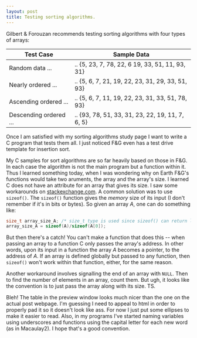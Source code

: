 ```yaml
---
layout: post
title: Testing sorting algorithms.  
---
```

Gilbert & Forouzan recommends testing sorting algorithms with four types of arrays:

__Test Case__ | __Sample Data__
----------|------------
Random data ... | .. {5, 23, 7, 78, 22, 6 19, 33, 51, 11, 93, 31}
Nearly ordered ... | .. {5, 6, 7, 21, 19, 22, 23, 31, 29, 33, 51, 93}
Ascending ordered ... | .. {5, 6, 7, 11, 19, 22, 23, 31, 33, 51, 78, 93}
Descending ordered ... | .. {93, 78, 51, 33, 31, 23, 22, 19, 11, 7, 6, 5}

Once I am satisfied with my sorting algorithms study page I want to write a C program that tests them all.  I just noticed F&G even has a test drive template for insertion sort.  

My C samples for sort algorithms are so far heavily based on those in F&G.  In each case the algorithm is not the main program but a function within it.  Thus I learned something today, when I was wondering why on Earth F&G's functions would take two aruments, the array and the array's size.  I learned C does not have an attribute for an array that gives its size.  I saw some workarounds on [stackexchange.com](https://stackoverflow.com/questions/4081100/c-finding-the-number-of-elements-in-an-array).  A common solution was to use <code>sizeof()</code>.  The <code>sizeof()</code> function gives the _memory_ size of its input (I don't remember if it's in bits or bytes).  So given an array _A_, one can do something like:
```c
size_t array_size_A; /* size_t type is used since sizeof() can return large, but unsigned, numbers */
array_size_A = sizeof(A)/sizeof(A[0]);
```
But then there's a catch!  You can't make a function that does this -- when passing an array to a function C only passes the array's address.  In other words, upon its input in a function the array _A_ becomes a pointer, to the address of _A_.  If an array is defined globally but passed to any function, then <code>sizeof()</code> won't work within that function, either, for the same reason.

Another workaround involves signalling the end of an array with <code>NULL</code>.  Then to find the number of elements in an array, count them.  But ugh, it looks like the convention is to just pass the array along with its size.  TS.

Bleh!  The table in the preview window looks much nicer than the one on the actual post webpage.  I'm guessing I need to appeal to html in order to properly pad it so it doesn't look like ass.  For now I just put some ellipses to make it easier to read.  Also, in my programs I've started naming variables using underscores and functions using the capital letter for each new word (as in Macaulay2).  I hope that's a good convention.

